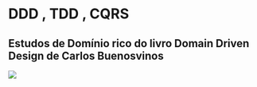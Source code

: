 <h1>DDD , TDD , CQRS </h1>
<h2>Estudos de Domínio rico do livro Domain Driven Design de Carlos Buenosvinos</h2>
<img src="https://github.com/user-attachments/assets/5b49e1c5-bdff-4af5-9292-d380e02ed54f"/>

